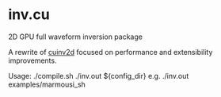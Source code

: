 # inv.cu
2D GPU full waveform inversion package

A rewrite of [cuinv2d](https://github.com/libcy/cuinv2d) focused on performance and extensibility improvements.

Usage:
./compile.sh
./inv.out ${config_dir}
e.g. ./inv.out examples/marmousi_sh